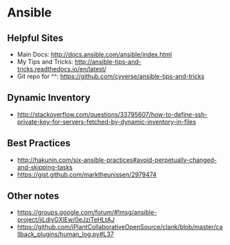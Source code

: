 # Ansible

## Helpful Sites

* Main Docs: <http://docs.ansible.com/ansible/index.html>
* My Tips and Tricks: <http://ansible-tips-and-tricks.readthedocs.io/en/latest/>
* Git repo for ^^: <https://github.com/cyverse/ansible-tips-and-tricks>

## Dynamic Inventory
* <http://stackoverflow.com/questions/33795607/how-to-define-ssh-private-key-for-servers-fetched-by-dynamic-inventory-in-files>

## Best Practices

* <http://hakunin.com/six-ansible-practices#avoid-perpetually-changed-and-skipping-tasks>
* <https://gist.github.com/marktheunissen/2979474>

## Other notes
* <https://groups.google.com/forum/#!msg/ansible-project/iiLdiyGXlEw/0eJziTeHLtAJ>
* <https://github.com/iPlantCollaborativeOpenSource/clank/blob/master/callback_plugins/human_log.py#L37>


